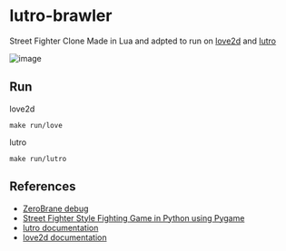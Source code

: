 # lutro-brawler

Street Fighter Clone Made in Lua and adpted to run on [love2d](https://love2d.org) and [lutro](http://lutro.libretro.com)

![image](https://github.com/user-attachments/assets/d5fee812-c1bf-459a-9e25-034702be62af)

## Run 

love2d
```shell
make run/love
```

lutro
```shell
make run/lutro
```


## References
* [ZeroBrane debug](https://notebook.kulchenko.com/zerobrane/love2d-debugging)
* [Street Fighter Style Fighting Game in Python using Pygame](https://www.youtube.com/watch?v=s5bd9KMSSW4)
* [lutro documentation](https://lutro.libretro.com/doc/usefullibs.html)
* [love2d documentation](https://love2d.org/wiki/Main_Page)

